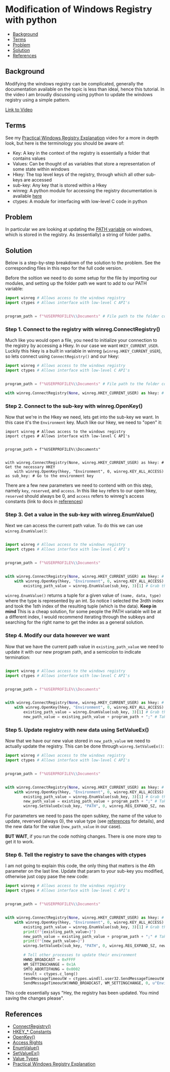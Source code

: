 # Modification of Windows Registry with python

- [Background](#background)
- [Terms](#terms)
- [Problem](#problem)
- [Solution](#solution)
- [References](#references)

## Background

Modifying the windows registry can be complicated, generally the documentation available on the topic is less than ideal, hence this tutorial. In the video I am broudly discussing using python to update the windows registry using a simple pattern. 

[Link to Video](https://youtu.be/MdshNIw_ZRM)

## Terms

See my [Practical Windows Registry Explanation](https://www.youtube.com/watch?v=tBwAHqqPoQY&feature=youtu.be) video for a more in depth look, but here is the terminology you should be aware of:

- Key: A key in the context of the registry is essentially a folder that contains values
- Values: Can be thought of as variables that store a representation of some state within windows
- Hkey: The top level keys of the registry, through which all other sub-keys are accessed
- sub-key: Any key that is stored within a Hkey
- winreg: A python module for accessing the registry documentation is available [here](https://docs.python.org/3/library/winreg.html)
- ctypes: A module for interfacing with low-level C code in python

## Problem

In particular we are looking at updating the [PATH variable](https://en.wikipedia.org/wiki/PATH_(variable)#:~:text=PATH%20is%20an%20environment%20variable,has%20its%20own%20PATH%20setting.) on windows, which is stored in the registry. As (essentially) a string of folder paths.

## Solution
Below is a step-by-step breakdown of the solution to the problem. See the corresponding files in this repo for the full code version.

Before the soltion we need to do some setup for the file by importing our modules, and setting up the folder path we want to add to our PATH variable:

```python
import winreg # Allows access to the windows registry
import ctypes # Allows interface with low-level C API's


program_path = f"%USERPROFILE%\\Documents" # File path to the folder containing our desired executable
```

### Step 1. Connect to the registry with winreg.ConnectRegistry()

Much like you would open a file, you need to initialize your connection to the registry by accessing a Hkey. In our case we want ```HKEY_CURRENT_USER```. Luckily this hkey is a built in variable in winreg (```winreg.HKEY_CURRENT_USER```), so lets connect using ```ConnectRegistry()``` and our hkey:

```python
import winreg # Allows access to the windows registry
import ctypes # Allows interface with low-level C API's


program_path = f"%USERPROFILE%\\Documents" # File path to the folder containing our desired executable

with winreg.ConnectRegistry(None, winreg.HKEY_CURRENT_USER) as hkey: # Get the necessary HKEY
```

### Step 2. Connect to the sub-key with winreg.OpenKey()
Now that we're in the Hkey we need, lets get into the sub-key we want. In this case it's the ```Environment``` key. Much like our hkey, we need to "open" it:

```
import winreg # Allows access to the windows registry
import ctypes # Allows interface with low-level C API's


program_path = f"%USERPROFILE%\\Documents"


with winreg.ConnectRegistry(None, winreg.HKEY_CURRENT_USER) as hkey: # Get the necessary HKEY
    with winreg.OpenKey(hkey, "Environment", 0, winreg.KEY_ALL_ACCESS) as sub_key: # Go to the environment key
```

There are a few new parameters we need to contend with on this step, namely ```key```, ```reserved```, and ```access```. In this like ```key``` refers to our open hkey, ```reserved``` should always be 0, and ```access``` refers to winreg's access constants (link to docs in [references](#references))

### Step 3. Get a value in the sub-key with winreg.EnumValue()

Next we can access the current path value. To do this we can use ```winreg.EnumValue()```:

```python

import winreg # Allows access to the windows registry
import ctypes # Allows interface with low-level C API's


program_path = f"%USERPROFILE%\\Documents"


with winreg.ConnectRegistry(None, winreg.HKEY_CURRENT_USER) as hkey: # Get the necessary HKEY
    with winreg.OpenKey(hkey, "Environment", 0, winreg.KEY_ALL_ACCESS) as sub_key: # Go to the environment key
        existing_path_value = winreg.EnumValue(sub_key, 3)[1] # Grab the current path value
```

```winreg.EnumValue()``` returns a tuple for a given value of ```(name, data, type)``` where the type is represented by an int. So notice I selected the 3rdth index and took the 1sth index of the resulting tuple (which is the data). **Keep in mind** This is a cheap solution, for some people the PATH variable will be at a different index, I would recommend iterating through the subkeys and searching for the right name to get the index as a general solution.

### Step 4. Modify our data however we want

Now that we have the current path value in ```existing_path_value``` we need to update it with our new program path, and a semicolon to indicate termination:

```python

import winreg # Allows access to the windows registry
import ctypes # Allows interface with low-level C API's


program_path = f"%USERPROFILE%\\Documents"


with winreg.ConnectRegistry(None, winreg.HKEY_CURRENT_USER) as hkey: # Get the necessary HKEY
    with winreg.OpenKey(hkey, "Environment", 0, winreg.KEY_ALL_ACCESS) as sub_key: # Go to the environment key
        existing_path_value = winreg.EnumValue(sub_key, 3)[1] # Grab the current path value
        new_path_value = existing_path_value + program_path + ";" # Takes the current path value and appends the new program path
```

### Step 5. Update registry with new data using SetValueEx()

Now that we have our new value stored in ```new_path_value``` we need to actually update the registry. This can be done through ```winreg.SetValueEx()```:

```python
import winreg # Allows access to the windows registry
import ctypes # Allows interface with low-level C API's


program_path = f"%USERPROFILE%\\Documents"


with winreg.ConnectRegistry(None, winreg.HKEY_CURRENT_USER) as hkey: # Get the necessary HKEY
    with winreg.OpenKey(hkey, "Environment", 0, winreg.KEY_ALL_ACCESS) as sub_key: # Go to the environment key
        existing_path_value = winreg.EnumValue(sub_key, 3)[1] # Grab the current path value
        new_path_value = existing_path_value + program_path + ";" # Takes the current path value and appends the new program path
        winreg.SetValueEx(sub_key, "PATH", 0, winreg.REG_EXPAND_SZ, new_path_value) # Updated the path with the updated path
```

For parameters we need to pass the open subkey, the name of the value to update, reverved (always 0), the value type (see [references](#references) for details), and the new data for the value (```new_path_value``` in our case).

**BUT WAIT**, if you run the code nothing changes. There is one more step to get it to work.

### Step 6. Tell the registry to save the changes with ctypes

I am not going to explain this code, the only thing that matters is the 4th parameter on the last line. Update that param to your sub-key you modified, otherwise just copy pase the new code:

```python
import winreg # Allows access to the windows registry
import ctypes # Allows interface with low-level C API's


program_path = f"%USERPROFILE%\\Documents"


with winreg.ConnectRegistry(None, winreg.HKEY_CURRENT_USER) as hkey: # Get the necessary HKEY
    with winreg.OpenKey(hkey, "Environment", 0, winreg.KEY_ALL_ACCESS) as sub_key: # Go to the environment key
        existing_path_value = winreg.EnumValue(sub_key, 3)[1] # Grab the current path value
        print(f"{existing_path_value=}")
        new_path_value = existing_path_value + program_path + ";" # Takes the current path value and appends the new program path
        print(f"{new_path_value=}")
        winreg.SetValueEx(sub_key, "PATH", 0, winreg.REG_EXPAND_SZ, new_path_value) # Updated the path with the updated path

        # Tell other processes to update their environment
        HWND_BROADCAST = 0xFFFF
        WM_SETTINGCHANGE = 0x1A
        SMTO_ABORTIFHUNG = 0x0002
        result = ctypes.c_long()
        SendMessageTimeoutW = ctypes.windll.user32.SendMessageTimeoutW
        SendMessageTimeoutW(HWND_BROADCAST, WM_SETTINGCHANGE, 0, u"Environment", SMTO_ABORTIFHUNG, 5000, ctypes.byref(result),) 
```

This code essentially says "Hey, the registry has been updated. You mind saving the changes please".

## References

- [ConnectRegistry()](https://docs.python.org/3/library/winreg.html#winreg.ConnectRegistry)
- [HKEY_* Constants](https://docs.python.org/3/library/winreg.html#hkey-constants)
- [OpenKey()](https://docs.python.org/3/library/winreg.html#winreg.OpenKey)
- [Access Rights](https://docs.python.org/3/library/winreg.html#access-rights)
- [EnumValue()](https://docs.python.org/3/library/winreg.html#winreg.EnumValue)
- [SetValueEx()](https://docs.python.org/3/library/winreg.html#winreg.SetValueEx)
- [Value Types](https://docs.python.org/3/library/winreg.html#value-types)
- [Practical Windows Registry Explanation](https://www.youtube.com/watch?v=tBwAHqqPoQY&feature=youtu.be)
